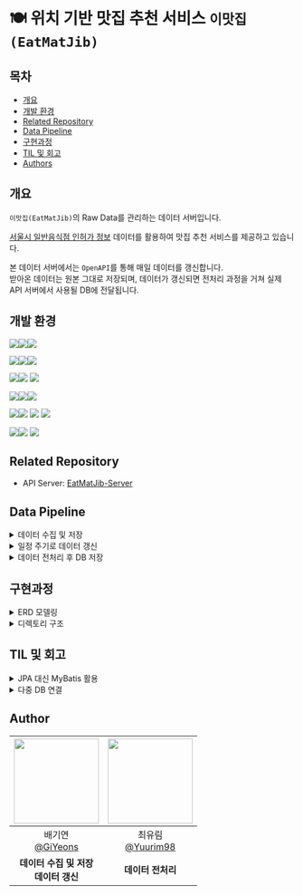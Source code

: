 # 🍽️ 위치 기반 맛집 추천 서비스 `이맛집(EatMatJib)`

## 목차

- [개요](#개요)
- [개발 환경](#skils)
- [Related Repository](#Related-Repository)
- [Data Pipeline](#Data-Pipeline)
- [구현과정](#구현과정)
- [TIL 및 회고](#til-및-회고)
- [Authors](#authors)

## 개요

`이맛집(EatMatJib)`의 Raw Data를 관리하는 데이터 서버입니다.

[서울시 일반음식점 인허가 정보](https://data.seoul.go.kr/dataList/OA-16094/S/1/datasetView.do) 데이터를 활용하여 맛집 추천 서비스를 제공하고 있습니다.

본 데이터 서버에서는 `OpenAPI`를 통해 매일 데이터를 갱신합니다.  
받아온 데이터는 원본 그대로 저장되며, 데이터가 갱신되면 전처리 과정을 거쳐 실제 API 서버에서 사용될 DB에 전달됩니다.

## 개발 환경

<img src="https://img.shields.io/badge/Language-%23121011?style=for-the-badge"><img src="https://img.shields.io/badge/java-007396?style=for-the-badge&logo=OpenJDK&logoColor=white"><img src="https://img.shields.io/badge/17-515151?style=for-the-badge">

<img src="https://img.shields.io/badge/Framework-%23121011?style=for-the-badge"><img src="https://img.shields.io/badge/springboot-6DB33F?style=for-the-badge&logo=springboot&logoColor=white"><img src="https://img.shields.io/badge/3.3.2-515151?style=for-the-badge">

<img src="https://img.shields.io/badge/Database-%23121011?style=for-the-badge"><img src="https://img.shields.io/badge/MySQL-4479A1?style=for-the-badge&logo=MySQL&logoColor=white"> <img src="https://img.shields.io/badge/MyBatis-d97b53?style=for-the-badge">

<img src="https://img.shields.io/badge/Build-%23121011?style=for-the-badge"><img src="https://img.shields.io/badge/Gradle-02303A?style=for-the-badge&logo=Gradle&logoColor=white"><img src="https://img.shields.io/badge/8.8-515151?style=for-the-badge">

<img src="https://img.shields.io/badge/Deployment-%23121011?style=for-the-badge"><img src="https://img.shields.io/badge/aws%20EC2-FF9900?style=for-the-badge&logo=Amazon%20EC2&logoColor=white"> <img src="https://img.shields.io/badge/flyway-CC0200?style=for-the-badge&logo=flyway&logoColor=white"> <img src="https://img.shields.io/badge/aws rds-527FFF?style=for-the-badge&logo=amazonrds&logoColor=white">

<img src="https://img.shields.io/badge/version control-%23121011?style=for-the-badge"><img src="https://img.shields.io/badge/git-F05032?style=for-the-badge&logo=git&logoColor=white"> <img src="https://img.shields.io/badge/github-181717?style=for-the-badge&logo=github&logoColor=white">

## Related Repository

- API Server:
  [EatMatJib-Server](https://github.com/team-TEN-TEN/EatMatJib-Server)

## Data Pipeline

<details>
<summary>데이터 수집 및 저장</summary>

> 맛집 정보 업데이트를 위한 초기 데이터를 세팅한다.

- OpenAPI를 통해 서울시 음식점 데이터를 가져온다. 데이터는 원본 그대로 저장하며, 필드명 모두 원본과 동일하다.

- 이때 데이터를 가져올 때마다 저장하는 것이 아니라, 한번에 모아둔 다음 Batch Insert를 하여 처리 속도를 향상시킨다.
</details>

<details>
<summary>일정 주기로 데이터 갱신</summary>

> 서울시 음식점 데이터가 매일 갱신됨에 따라 Raw Data Table도 갱신한다.

- Spring Scheduler를 이용해 매일 정해진 시각 데이터 갱신을 진행하도록 설정한다.

- Unique 키인 `관리번호`를 통해 이미 저장된 데이터인지 확인한다. 저장된 테이터라면 `최종수정일자` 필드를 저장된 값과 비교하여, 수정된 데이터일 경우 갱신한다.  
저장되지 않은 데이터라면 새로 삽입한다.
</details>

<details>
<summary>데이터 전처리 후 DB 저장</summary>

- raw_restaurant에 저장된 가공되지 않은 원본 데이터를 조회하여 사용할 필드 별로 데이터 검증 및 전처리 후 실제 api 서버에서 사용될 restaurant 테이블에 저장한다
</details>

## 구현과정

<details>
<summary>ERD 모델링</summary>

- 원본 데이터의 모든 필드를 그대로 저장
- `is_updated`필드로 갱신 여부 구분

<img src="https://github.com/user-attachments/assets/3412c08e-8ea3-4222-b7c1-9d4918433c93" height="1000">

</details>

<details>
<summary>디렉토리 구조</summary>

```
📂server
 ┣ 📂common
 ┃ ┣ 📂config
 ┃ ┣ 📂exception
 ┃ ┗ 📂util
 ┣ 📂pipeline
 ┃ ┣ 📂datamapper
 ┃ ┣ 📂devmapper
 ┃ ┣ 📂dto
 ┗ ┗ 📂service
```

</details>

## TIL 및 회고

<details>
<summary>JPA 대신 MyBatis 활용</summary>

> 평소 개발을 할 때 편리하게 DB에 접근하기 위해 ORM 기술을 제공하는 JPA를 활용하곤 했다.  
> 그러나 본 DB 서버는 대량의 데이터를 저장하는 용도이며, 객체 또는 테이블 간의 연관관계가 별도로 존재하지 않는다. 또한 대량의 데이터를 한 번에 삽입하는 벌크 인서트 작업가 이루어진다. 이러한 작업들은 JPA를 사용하기에는 불리한 조건들이다.  
> 따라서 본 DB 서버에서는 MyBatis를 도입하기로 결정하였으며, 대량의 데이터를 보다 효율적으로 처리할 수 있게 되었다.

</details>

<details>
<summary>다중 DB 연결</summary>

> 서울시 공공 데이터의 원본 데이터를 저장할 DB와 api 서버에서 필요한 가공된 데이터를 저장할 DB 두개를 나눠서 사용하기로 결정되어 다중 DB 연결을 처음 시도했는데 DB의 DataSource를 설정해주는 과정에서 application.yml에 설정해둔 DB 정보가 바인딩되지 않았고 local 환경에서는 잘 되었지만 CI 빌드 중에 에러가 생겨서 다른 팀원의 도움을 받아 해결되었다. 이와 관련된 내용을 더 찾아보고 공부할 필요를 느꼈다

</details>

## Author

| <img src="https://avatars.githubusercontent.com/u/65033360?v=4" width="150" height="150"/> | <img src="https://avatars.githubusercontent.com/u/148259495?v=4" width="150" height="150"/> |
| :----------------------------------------------------------------------------------------: | :-----------------------------------------------------------------------------------------: |
|                     배기연<br/>[@GiYeons](https://github.com/GiYeons)                      |                     최유림<br/>[@Yuurim98](https://github.com/Yuurim98)                     |
|                      **데이터 수집 및 저장**<br/>**데이터 갱신**<br/>                      |                                   **데이터 전처리**<br/>                                    |
